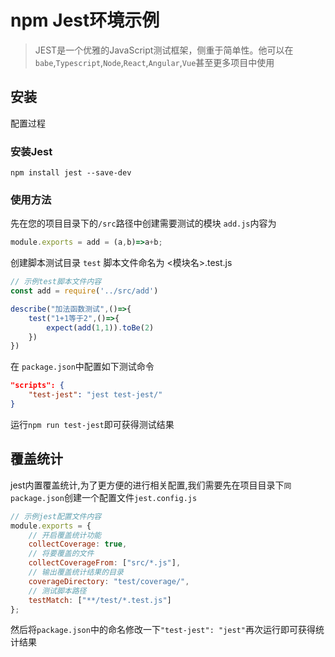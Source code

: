 # npm Jest环境示例

> JEST是一个优雅的JavaScript测试框架，侧重于简单性。他可以在`babe`,`Typescript`,`Node`,`React`,`Angular`,`Vue`甚至更多项目中使用

## 安装
配置过程

### 安装Jest 
`npm install jest --save-dev`
### 使用方法
 
先在您的项目目录下的`/src`路径中创建需要测试的模块 `add.js`内容为

```js
module.exports = add = (a,b)=>a+b;
```

创建脚本测试目录 `test` 脚本文件命名为 <模块名>.test.js 
```js
// 示例test脚本文件内容
const add = require('../src/add')

describe("加法函数测试",()=>{
    test("1+1等于2",()=>{
        expect(add(1,1)).toBe(2)
    })
})
```
在 `package.json`中配置如下测试命令
```json
"scripts": {
    "test-jest": "jest test-jest/"
}
```
运行`npm run test-jest`即可获得测试结果

## 覆盖统计
jest内置覆盖统计,为了更方便的进行相关配置,我们需要先在项目目录下`同package.json`创建一个配置文件`jest.config.js`
```js
// 示例jest配置文件内容
module.exports = {
    // 开启覆盖统计功能
    collectCoverage: true,
    // 将要覆盖的文件
    collectCoverageFrom: ["src/*.js"],
    // 输出覆盖统计结果的目录
    coverageDirectory: "test/coverage/",
    // 测试脚本路径
    testMatch: ["**/test/*.test.js"]
};
```
然后将`package.json`中的命名修改一下`"test-jest": "jest"`再次运行即可获得统计结果